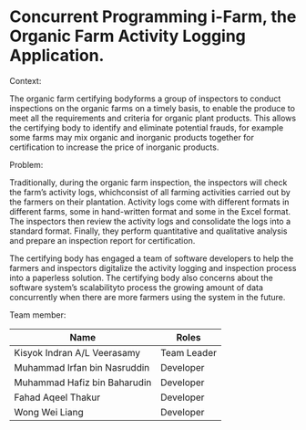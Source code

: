 # Concurrent Programming i-Farm, the Organic Farm Activity Logging Application.

Context:

The organic farm certifying bodyforms a group of inspectors to conduct inspections on the organic farms on a timely basis, to enable the produce to meet all the requirements and criteria for organic plant  products.  This  allows  the  certifying  body  to  identify  and  eliminate  potential  frauds,  for example some farms may mix organic and inorganic products together for certification to increase the price of inorganic products. 


Problem:

Traditionally, during the organic farm inspection, the inspectors will check the farm’s activity logs, whichconsist of all farming activities carried out by the farmers on their plantation. Activity logs come with different formats in different farms, some in hand-written format and some in the Excel format. The inspectors then review the activity logs and consolidate the logs into a standard format. Finally,  they  perform  quantitative  and  qualitative  analysis  and  prepare  an  inspection  report  for certification.

The certifying body has engaged a team of software developers to help the farmers and inspectors digitalize the activity logging and inspection process into a paperless solution. The certifying body also  concerns  about  the  software system’s scalabilityto  process  the  growing  amount  of  data concurrently when there are more farmers using the system in the future. 

Team member:

| Name  | Roles |
| ------------- | ------------- |
| Kisyok Indran A/L Veerasamy   | Team Leader   |
| Muhammad Irfan bin Nasruddin   | Developer  |
| Muhammad Hafiz bin Baharudin    | Developer  |
| Fahad Aqeel Thakur    | Developer  |
| Wong Wei Liang    | Developer  |
